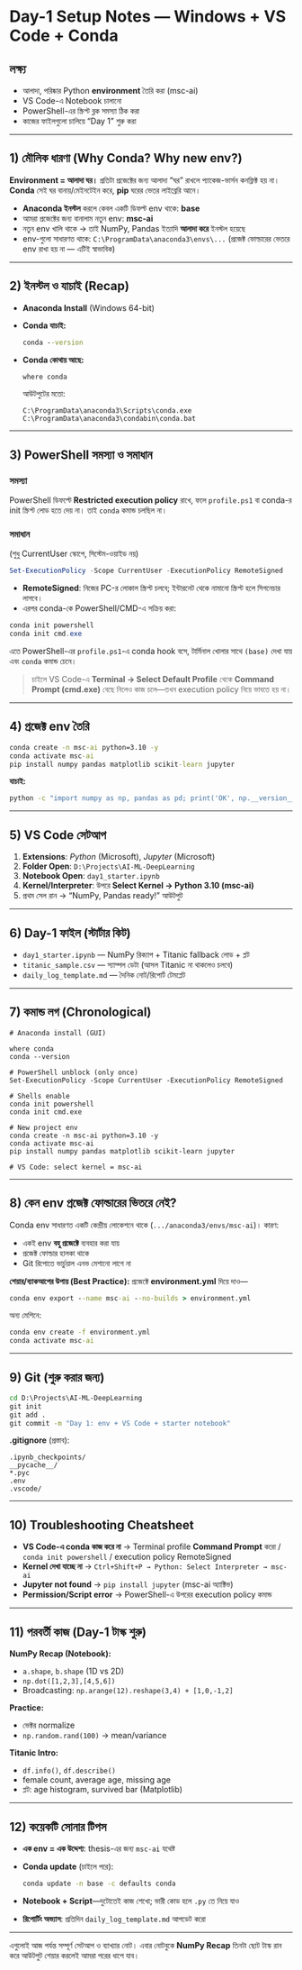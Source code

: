 # Day-1 Setup Notes — Windows + VS Code + Conda

## লক্ষ্য

* আলাদা, পরিষ্কার Python **environment** তৈরি করা (msc-ai)
* VS Code-এ Notebook চালানো
* PowerShell-এর স্ক্রিপ্ট ব্লক সমস্যা ঠিক করা
* কাজের ফাইলগুলো চালিয়ে “Day 1” শুরু করা

---

## 1) মৌলিক ধারণা (Why Conda? Why new env?)

**Environment = আলাদা ঘর।**
প্রতিটা প্রজেক্টের জন্য আলাদা “ঘর” রাখলে প্যাকেজ-ভার্সন কনফ্লিক্ট হয় না।
**Conda** সেই ঘর বানায়/মেইনটেইন করে, **pip** ঘরের ভেতর লাইব্রেরি আনে।

* **Anaconda ইনস্টল** করলে কেবল একটি ডিফল্ট env থাকে: **base**
* আমরা প্রজেক্টের জন্য বানালাম নতুন env: **msc-ai**
* নতুন env খালি থাকে → তাই NumPy, Pandas ইত্যাদি **আলাদা করে** ইনস্টল হয়েছে
* env-গুলো সাধারণত থাকে: `C:\ProgramData\anaconda3\envs\...`
  (প্রজেক্ট ফোল্ডারের ভেতরে env রাখা হয় না — এটিই স্বাভাবিক)

---

## 2) ইনস্টল ও যাচাই (Recap)

* **Anaconda Install** (Windows 64-bit)
* **Conda যাচাই:**

  ```bat
  conda --version
  ```
* **Conda কোথায় আছে:**

  ```bat
  where conda
  ```

  আউটপুটের মতো:

  ```
  C:\ProgramData\anaconda3\Scripts\conda.exe
  C:\ProgramData\anaconda3\condabin\conda.bat
  ```

---

## 3) PowerShell সমস্যা ও সমাধান

### সমস্যা

PowerShell ডিফল্টে **Restricted execution policy** রাখে, ফলে `profile.ps1` বা conda-র init স্ক্রিপ্ট লোড হতে দেয় না। তাই `conda` কমান্ড চলছিল না।

### সমাধান

(শুধু CurrentUser স্কোপে, সিস্টেম-ওয়াইড নয়)

```powershell
Set-ExecutionPolicy -Scope CurrentUser -ExecutionPolicy RemoteSigned
```

* **RemoteSigned**: নিজের PC-র লোকাল স্ক্রিপ্ট চলবে; ইন্টারনেট থেকে নামানো স্ক্রিপ্ট হলে সিগনেচার লাগবে।
* এরপর conda-কে PowerShell/CMD-এ সক্রিয় করা:

```powershell
conda init powershell
conda init cmd.exe
```

এতে PowerShell-এর `profile.ps1`-এ conda hook বসে, টার্মিনাল খোলার সাথে `(base)` দেখা যায় এবং `conda` কমান্ড চেনে।

> চাইলে VS Code-এ **Terminal → Select Default Profile** থেকে **Command Prompt (cmd.exe)** বেছে নিলেও কাজ চলে—তখন execution policy নিয়ে ভাবতে হয় না।

---

## 4) প্রজেক্ট env তৈরি

```bat
conda create -n msc-ai python=3.10 -y
conda activate msc-ai
pip install numpy pandas matplotlib scikit-learn jupyter
```

**যাচাই:**

```bat
python -c "import numpy as np, pandas as pd; print('OK', np.__version__, pd.__version__)"
```

---

## 5) VS Code সেটআপ

1. **Extensions**: *Python* (Microsoft), *Jupyter* (Microsoft)
2. **Folder Open**: `D:\Projects\AI-ML-DeepLearning`
3. **Notebook Open**: `day1_starter.ipynb`
4. **Kernel/Interpreter**: উপরে **Select Kernel → Python 3.10 (msc-ai)**
5. প্রথম সেল রান → “NumPy, Pandas ready!” আউটপুট

---

## 6) Day-1 ফাইল (স্টার্টার কিট)

* `day1_starter.ipynb` — NumPy রিক্যাপ + Titanic fallback লোড + প্লট
* `titanic_sample.csv` — স্যাম্পল ডেটা (আসল Titanic না থাকলেও চলবে)
* `daily_log_template.md` — দৈনিক নোট/রিপোর্ট টেমপ্লেট

---

## 7) কমান্ড লগ (Chronological)

```text
# Anaconda install (GUI)

where conda
conda --version

# PowerShell unblock (only once)
Set-ExecutionPolicy -Scope CurrentUser -ExecutionPolicy RemoteSigned

# Shells enable
conda init powershell
conda init cmd.exe

# New project env
conda create -n msc-ai python=3.10 -y
conda activate msc-ai
pip install numpy pandas matplotlib scikit-learn jupyter

# VS Code: select kernel = msc-ai
```

---

## 8) কেন env প্রজেক্ট ফোল্ডারের ভিতরে নেই?

Conda env সাধারণত একটি কেন্দ্রীয় লোকেশনে থাকে (`.../anaconda3/envs/msc-ai`)।
কারণ:

* একই env **বহু প্রজেক্টে** ব্যবহার করা যায়
* প্রজেক্ট ফোল্ডার হালকা থাকে
* Git রিপোতে ভার্চুয়াল এনভ মেশানো লাগে না

**শেয়ার/ব্যাকআপের উপায় (Best Practice):**
প্রজেক্টে **environment.yml** দিয়ে দাও—

```bat
conda env export --name msc-ai --no-builds > environment.yml
```

অন্য মেশিনে:

```bat
conda env create -f environment.yml
conda activate msc-ai
```

---

## 9) Git (শুরু করার জন্য)

```bat
cd D:\Projects\AI-ML-DeepLearning
git init
git add .
git commit -m "Day 1: env + VS Code + starter notebook"
```

**.gitignore** (প্রস্তাব):

```
.ipynb_checkpoints/
__pycache__/
*.pyc
.env
.vscode/
```

---

## 10) Troubleshooting Cheatsheet

* **VS Code-এ conda কাজ করে না** → Terminal profile **Command Prompt** করো / `conda init powershell` / execution policy RemoteSigned
* **Kernel দেখা যাচ্ছে না** → `Ctrl+Shift+P → Python: Select Interpreter → msc-ai`
* **Jupyter not found** → `pip install jupyter` (msc-ai অ্যাক্টিভ)
* **Permission/Script error** → PowerShell-এ উপরের execution policy কমান্ড

---

## 11) পরবর্তী কাজ (Day-1 টাস্ক শুরু)

**NumPy Recap (Notebook):**

* `a.shape`, `b.shape` (1D vs 2D)
* `np.dot([1,2,3],[4,5,6])`
* Broadcasting: `np.arange(12).reshape(3,4) + [1,0,-1,2]`

**Practice:**

* ভেক্টর normalize
* `np.random.rand(100)` → mean/variance

**Titanic Intro:**

* `df.info()`, `df.describe()`
* female count, average age, missing age
* প্লট: age histogram, survived bar (Matplotlib)

---

## 12) কয়েকটি সোনার টিপস

* **এক env = এক উদ্দেশ্য**: thesis-এর জন্য `msc-ai` যথেষ্ট
* **Conda update** (চাইলে পরে):

  ```bat
  conda update -n base -c defaults conda
  ```
* **Notebook + Script**—দুটোতেই কাজ শেখো; ভারী কোড হলে `.py` তে নিয়ে যাও
* **রিপোর্টিং অভ্যাস**: প্রতিদিন `daily_log_template.md` আপডেট করো

---

এগুলোই আজ পর্যন্ত সম্পূর্ণ সেটআপ ও ব্যাখ্যার নোট।
এবার নোটবুকে **NumPy Recap** তিনটা ছোট টাস্ক রান করে আউটপুট শেয়ার করলেই আমরা পরের ধাপে যাব।
